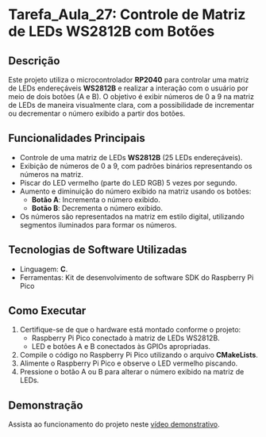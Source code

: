 # Tarefa_Aula_27: Controle de Matriz de LEDs WS2812B com Botões

## Descrição
Este projeto utiliza o microcontrolador **RP2040** para controlar uma matriz de LEDs endereçáveis **WS2812B** e realizar a interação com o usuário por meio de dois botões (A e B). O objetivo é exibir números de 0 a 9 na matriz de LEDs de maneira visualmente clara, com a possibilidade de incrementar ou decrementar o número exibido a partir dos botões.

## Funcionalidades Principais
- Controle de uma matriz de LEDs **WS2812B** (25 LEDs endereçáveis).
- Exibição de números de 0 a 9, com padrões binários representando os números na matriz.
- Piscar do LED vermelho (parte do LED RGB) 5 vezes por segundo.
- Aumento e diminuição do número exibido na matriz usando os botões:
  - **Botão A**: Incrementa o número exibido.
  - **Botão B**: Decrementa o número exibido.
- Os números são representados na matriz em estilo digital, utilizando segmentos iluminados para formar os números.

## Tecnologias de Software Utilizadas
- Linguagem: **C**.
- Ferramentas: Kit de desenvolvimento de software SDK do Raspberry Pi Pico

## Como Executar
1. Certifique-se de que o hardware está montado conforme o projeto:
   - Raspberry Pi Pico conectado à matriz de LEDs WS2812B.
   - LED e botões A e B conectados às GPIOs apropriadas.
2. Compile o código no Raspberry Pi Pico utilizando o arquivo **CMakeLists**.
3. Alimente o Raspberry Pi Pico e observe o LED vermelho piscando.
4. Pressione o botão A ou B para alterar o número exibido na matriz de LEDs.

## Demonstração
Assista ao funcionamento do projeto neste [vídeo demonstrativo](https://drive.google.com/file/d/1UBNjed4hO4BNVe3I1Lz-pr53m3Wg95Gi/view?usp=sharing).
